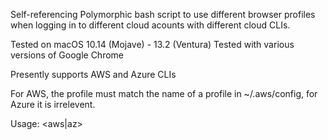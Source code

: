 Self-referencing Polymorphic bash script to use different browser profiles when logging in to different cloud acounts with different cloud CLIs.

Tested on macOS 10.14 (Mojave) - 13.2 (Ventura)
Tested with various versions of Google Chrome

Presently supports AWS and Azure CLIs

For AWS, the profile must match the name of a profile in ~/.aws/config, for Azure it is irrelevent.

Usage: <aws|az> <profile>
